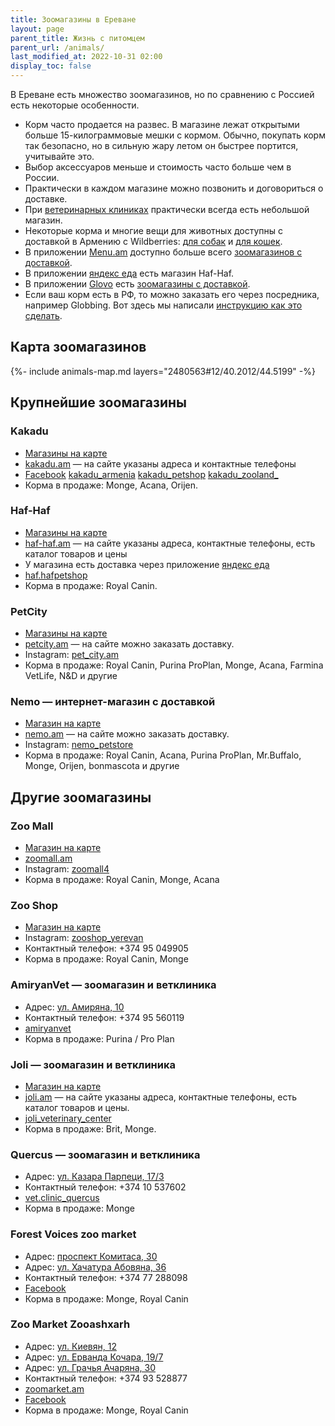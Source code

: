 ```yaml
---
title: Зоомагазины в Ереване
layout: page
parent_title: Жизнь с питомцем
parent_url: /animals/
last_modified_at: 2022-10-31 02:00
display_toc: false
---
```


В Ереване есть множество зоомагазинов, но по сравнению с Россией есть некоторые особенности.

- Корм часто продается на развес. В магазине лежат открытыми больше 15-килограммовые мешки с кормом. Обычно,
  покупать корм так безопасно, но в сильную жару летом он быстрее портится, учитывайте это.
- Выбор аксессуаров меньше и стоимость часто больше чем в России.
- Практически в каждом магазине можно позвонить и договориться о доставке.
- При [ветеринарных клиниках](vetclinics.md) практически всегда есть небольшой магазин.
- Некоторые корма и многие вещи для животных доступны с доставкой в Армению с Wildberries:
  [для собак](https://am.wildberries.ru/catalog?category=16438&sort=popular) и
  [для кошек](https://am.wildberries.ru/catalog?category=16347&sort=popular).
- В приложении [Menu.am](https://menu.am/ru) доступно больше всего
  [зоомагазинов с доставкой](https://menu.am/ru/shops?filters=pet-food).
- В приложении [яндекс еда](https://eats.yandex.com/ru-am/Yerevan/r/haf-haf) есть магазин Haf-Haf.
- В приложении [Glovo](https://glovoapp.com/am/) есть
  [зоомагазины с доставкой](https://glovoapp.com/am/en/yerevan/shops-and-gifts_1554/pet-shop_35518/).
- Если ваш корм есть в РФ, то можно заказать его через посредника, например Globbing. Вот здесь мы написали
  [инструкцию как это сделать](../delivery/globbing-from-russia.md).

## Карта зоомагазинов

{%- include animals-map.md layers="2480563#12/40.2012/44.5199" -%}

## Крупнейшие зоомагазины

### Kakadu

- [Магазины на карте](https://yandex.ru/maps/10262/yerevan/search/Kakadu/)
- [kakadu.am](https://kakadu.am) — на сайте указаны адреса и контактные телефоны
- [Facebook](https://m.facebook.com/KAKADUSshops/)
  [kakadu_armenia](https://instagram.com/kakadu_armenia/) [kakadu_petshop](https://instagram.com/kakadu_petshop/)
  [kakadu_zooland_](https://instagram.com/kakadu_zooland_/)
- Корма в продаже: Monge, Acana, Orijen.

### Haf-Haf

- [Магазины на карте](https://yandex.ru/maps/10262/yerevan/search/Haf-Haf/)
- [haf-haf.am](https://haf-haf.am/ru/) — на сайте указаны адреса, контактные телефоны, есть каталог товаров и цены
- У магазина есть доставка через приложение [яндекс еда](https://eats.yandex.com/ru-am/Yerevan/r/haf-haf)
- [haf.hafpetshop](https://instagram.com/haf.hafpetshop/)
- Корма в продаже: Royal Canin.

### PetCity

- [Магазины на карте](https://yandex.ru/maps/10262/yerevan/search/PetCity/)
- [petcity.am](https://petcity.am/ru/homepage-2) — на сайте можно заказать доставку.
- Instagram: [pet_city.am](https://instagram.com/pet_city.am/)
- Корма в продаже: Royal Canin, Purina ProPlan, Monge, Acana, Farmina VetLife, N&D и другие

### Nemo — интернет-магазин с доставкой

- [Магазин на карте](https://yandex.ru/maps/org/nemo/191697089221/)
- [nemo.am](https://nemo.am/) — на сайте можно заказать доставку.
- Instagram: [nemo_petstore](https://instagram.com/nemo_petstore/)
- Корма в продаже: Royal Canin, Acana, Purina ProPlan, Mr.Buffalo, Monge, Orijen, bonmascota и другие

## Другие зоомагазины

### Zoo Mall

- [Магазин на карте](https://goo.gl/maps/a9LGfFGQkHstkQuy6)
- [zoomall.am](https://zoomall.am/)
- Instagram: [zoomall4](https://instagram.com/zoomall4/)
- Корма в продаже: Royal Canin, Monge, Acana

### Zoo Shop

- [Магазин на карте](https://yandex.ru/maps/org/zoo_shop/16779486277/)
- Instagram: [zooshop_yerevan](https://instagram.com/zooshop_yerevan/)
- Контактный телефон: +374 95 049905
- Корма в продаже: Royal Canin, Monge

### AmiryanVet — зоомагазин и ветклиника

- Адрес: [ул. Амиряна, 10](https://yandex.ru/maps/org/amiryanvet/209808278094/)
- Контактный телефон: +374 95 560119
- [amiryanvet](https://instagram.com/amiryanvet/)
- Корма в продаже: Purina / Pro Plan

### Joli — зоомагазин и ветклиника

- [Магазин на карте](https://yandex.ru/maps/org/veterinarny_tsentr_dzholi/135151397057/)
- [joli.am](https://joli.am/) — на сайте указаны адреса, контактные телефоны, есть каталог товаров и цены.
- [joli_veterinary_center](https://instagram.com/joli_veterinary_center/)
- Корма в продаже: Brit, Monge.

### Quercus — зоомагазин и ветклиника

- Адрес: [ул. Казара Парпеци, 17/3](https://yandex.ru/maps/org/quercus_vet_clinic_zoosalon/181982950255/)
- Контактный телефон: +374 10 537602
- [vet.clinic_quercus](https://instagram.com/vet.clinic_quercus/)
- Корма в продаже: Monge

### Forest Voices zoo market

- Адрес: [проспект Комитаса, 30](https://yandex.ru/maps/org/forest_voices_zoomagazin/99596547688/)
- Адрес: [ул. Хачатура Абовяна, 36](https://yandex.ru/maps/org/forest_voices_zoomagazin/57855023163/)
- Контактный телефон: +374 77 288098
- [Facebook](https://facebook.com/zoomarket1/about)
- Корма в продаже: Monge, Royal Canin

### Zoo Market Zooashxarh

- Адрес: [ул. Киевян, 12](https://yandex.ru/maps/org/180669891281/)
- Адрес: [ул. Ерванда Кочара, 19/7](https://yandex.ru/maps/org/137532800215/)
- Адрес: [ул. Грачья Ачаряна, 30](https://yandex.ru/maps/org/33139129154/)
- Контактный телефон: +374 93 528877
- [zoomarket.am](https://zoomarket.am/)
- [Facebook](https://facebook.com/Zooashkharh/)
- Корма в продаже: Monge, Royal Canin
